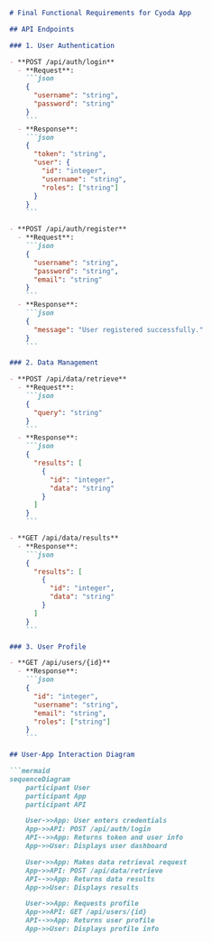 ```markdown
# Final Functional Requirements for Cyoda App

## API Endpoints

### 1. User Authentication

- **POST /api/auth/login**
  - **Request**: 
    ```json
    {
      "username": "string",
      "password": "string"
    }
    ```
  - **Response**: 
    ```json
    {
      "token": "string",
      "user": {
        "id": "integer",
        "username": "string",
        "roles": ["string"]
      }
    }
    ```

- **POST /api/auth/register**
  - **Request**: 
    ```json
    {
      "username": "string",
      "password": "string",
      "email": "string"
    }
    ```
  - **Response**: 
    ```json
    {
      "message": "User registered successfully."
    }
    ```

### 2. Data Management

- **POST /api/data/retrieve**
  - **Request**: 
    ```json
    {
      "query": "string"
    }
    ```
  - **Response**: 
    ```json
    {
      "results": [
        {
          "id": "integer",
          "data": "string"
        }
      ]
    }
    ```

- **GET /api/data/results**
  - **Response**: 
    ```json
    {
      "results": [
        {
          "id": "integer",
          "data": "string"
        }
      ]
    }
    ```

### 3. User Profile

- **GET /api/users/{id}**
  - **Response**:
    ```json
    {
      "id": "integer",
      "username": "string",
      "email": "string",
      "roles": ["string"]
    }
    ```

## User-App Interaction Diagram

```mermaid
sequenceDiagram
    participant User
    participant App
    participant API

    User->>App: User enters credentials
    App->>API: POST /api/auth/login
    API-->>App: Returns token and user info
    App->>User: Displays user dashboard

    User->>App: Makes data retrieval request
    App->>API: POST /api/data/retrieve
    API-->>App: Returns data results
    App->>User: Displays results

    User->>App: Requests profile
    App->>API: GET /api/users/{id}
    API-->>App: Returns user profile
    App->>User: Displays profile info
```
```